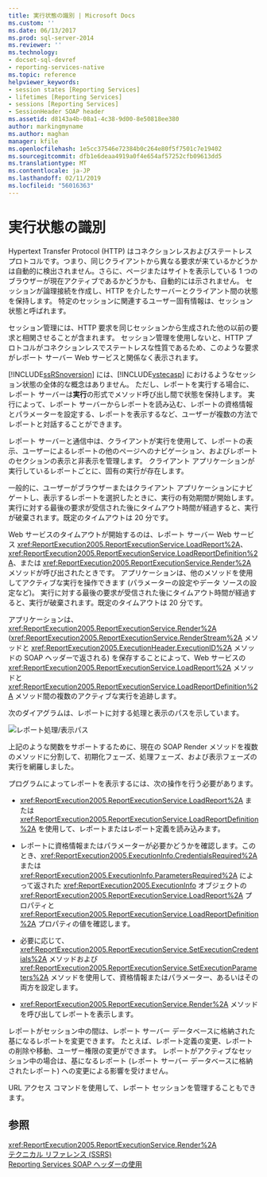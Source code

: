 ```yaml
---
title: 実行状態の識別 | Microsoft Docs
ms.custom: ''
ms.date: 06/13/2017
ms.prod: sql-server-2014
ms.reviewer: ''
ms.technology:
- docset-sql-devref
- reporting-services-native
ms.topic: reference
helpviewer_keywords:
- session states [Reporting Services]
- lifetimes [Reporting Services]
- sessions [Reporting Services]
- SessionHeader SOAP header
ms.assetid: d8143a4b-08a1-4c38-9d00-8e50818ee380
author: markingmyname
ms.author: maghan
manager: kfile
ms.openlocfilehash: 1e5cc37546e72384b0c264e80f5f7501c7e19402
ms.sourcegitcommit: dfb1e6deaa4919a0f4e654af57252cfb09613dd5
ms.translationtype: MT
ms.contentlocale: ja-JP
ms.lasthandoff: 02/11/2019
ms.locfileid: "56016363"
---
```

# <a name="identifying-execution-state"></a>実行状態の識別
  Hypertext Transfer Protocol (HTTP) はコネクションレスおよびステートレス プロトコルです。つまり、同じクライアントから異なる要求が来ているかどうかは自動的に検出されません。さらに、ページまたはサイトを表示している 1 つのブラウザーが現在アクティブであるかどうかも、自動的には示されません。 セッションが論理接続を作成し、HTTP を介したサーバーとクライアント間の状態を保持します。 特定のセッションに関連するユーザー固有情報は、セッション状態と呼ばれます。  
  
 セッション管理には、HTTP 要求を同じセッションから生成された他の以前の要求と相関させることが含まれます。 セッション管理を使用しないと、HTTP プロトコルがコネクションレスでステートレスな性質であるため、このような要求がレポート サーバー Web サービスと関係なく表示されます。  
  
 [!INCLUDE[ssRSnoversion](../../includes/ssrsnoversion-md.md)] には、[!INCLUDE[vstecasp](../../includes/vstecasp-md.md)] におけるようなセッション状態の全体的な概念はありません。 ただし、レポートを実行する場合に、レポート サーバーは**実行**の形式でメソッド呼び出し間で状態を保持します。 実行によって、レポート サーバーからレポートを読み込む、レポートの資格情報とパラメーターを設定する、レポートを表示するなど、ユーザーが複数の方法でレポートと対話することができます。  
  
 レポート サーバーと通信中は、クライアントが実行を使用して、レポートの表示、ユーザーによるレポートの他のページへのナビゲーション、およびレポートのセクションの表示と非表示を管理します。 クライアント アプリケーションが実行しているレポートごとに、固有の実行が存在します。  
  
 一般的に、ユーザーがブラウザーまたはクライアント アプリケーションにナビゲートし、表示するレポートを選択したときに、実行の有効期間が開始します。 実行に対する最後の要求が受信された後にタイムアウト時間が経過すると、実行が破棄されます。既定のタイムアウトは 20 分です。  
  
 Web サービスのタイムアウトが開始するのは、レポート サーバー Web サービス <xref:ReportExecution2005.ReportExecutionService.LoadReport%2A>、<xref:ReportExecution2005.ReportExecutionService.LoadReportDefinition%2A>、または <xref:ReportExecution2005.ReportExecutionService.Render%2A> メソッドが呼び出されたときです。 アプリケーションは、他のメソッドを使用してアクティブな実行を操作できます (パラメーターの設定やデータ ソースの設定など)。 実行に対する最後の要求が受信された後にタイムアウト時間が経過すると、実行が破棄されます。既定のタイムアウトは 20 分です。  
  
 アプリケーションは、<xref:ReportExecution2005.ReportExecutionService.Render%2A> (<xref:ReportExecution2005.ReportExecutionService.RenderStream%2A> メソッドと <xref:ReportExecution2005.ExecutionHeader.ExecutionID%2A> メソッドの SOAP ヘッダーで返される) を保存することによって、Web サービスの <xref:ReportExecution2005.ReportExecutionService.LoadReport%2A> メソッドと <xref:ReportExecution2005.ReportExecutionService.LoadReportDefinition%2A> メソッド間の複数のアクティブな実行を追跡します。  
  
 次のダイアグラムは、レポートに対する処理と表示のパスを示しています。  
  
 ![レポート処理/表示パス](../../../2014/reporting-services/media/rs-render-process-diagram.gif "レポート処理/表示パス")  
  
 上記のような関数をサポートするために、現在の SOAP Render メソッドを複数のメソッドに分割して、初期化フェーズ、処理フェーズ、および表示フェーズの実行を網羅しました。  
  
 プログラムによってレポートを表示するには、次の操作を行う必要があります。  
  
-   <xref:ReportExecution2005.ReportExecutionService.LoadReport%2A> または <xref:ReportExecution2005.ReportExecutionService.LoadReportDefinition%2A> を使用して、レポートまたはレポート定義を読み込みます。  
  
-   レポートに資格情報またはパラメーターが必要かどうかを確認します。このとき、<xref:ReportExecution2005.ExecutionInfo.CredentialsRequired%2A> または <xref:ReportExecution2005.ExecutionInfo.ParametersRequired%2A> によって返された <xref:ReportExecution2005.ExecutionInfo> オブジェクトの <xref:ReportExecution2005.ReportExecutionService.LoadReport%2A> プロパティと <xref:ReportExecution2005.ReportExecutionService.LoadReportDefinition%2A> プロパティの値を確認します。  
  
-   必要に応じて、<xref:ReportExecution2005.ReportExecutionService.SetExecutionCredentials%2A> メソッドおよび <xref:ReportExecution2005.ReportExecutionService.SetExecutionParameters%2A> メソッドを使用して、資格情報またはパラメーター、あるいはその両方を設定します。  
  
-   <xref:ReportExecution2005.ReportExecutionService.Render%2A> メソッドを呼び出してレポートを表示します。  
  
 レポートがセッション中の間は、レポート サーバー データベースに格納された基になるレポートを変更できます。 たとえば、レポート定義の変更、レポートの削除や移動、ユーザー権限の変更ができます。 レポートがアクティブなセッション中の場合は、基になるレポート (レポート サーバー データベースに格納されたレポート) への変更による影響を受けません。  
  
 URL アクセス コマンドを使用して、レポート セッションを管理することもできます。  
  
## <a name="see-also"></a>参照  
 <xref:ReportExecution2005.ReportExecutionService.Render%2A>   
 [テクニカル リファレンス (SSRS)](../../../2014/reporting-services/technical-reference-ssrs.md)   
 [Reporting Services SOAP ヘッダーの使用](../report-server-web-service-net-framework-soap-headers/using-reporting-services-soap-headers.md)  
  
  
